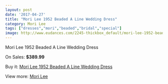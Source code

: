 ```yaml
---
layout: post
date: '2017-04-27'
title: "Mori Lee 1952 Beaded A Line Wedding Dress"
category: Mori Lee
tags: ["dresses","mori","beaded","bridal","special"]
image: http://www.eudances.com/2245-thickbox_default/mori-lee-1952-beaded-a-line-wedding-dress.jpg
---
```

Mori Lee 1952 Beaded A Line Wedding Dress

On Sales: **$389.99**
<a href="https://www.eudances.com/en/mori-lee/750-mori-lee-1952-beaded-a-line-wedding-dress.html"><amp-img layout="responsive" width="600" height="600" src="//www.eudances.com/2245-thickbox_default/mori-lee-1952-beaded-a-line-wedding-dress.jpg" alt="Mori Lee 1952 Beaded A Line Wedding Dress 0" /></a>
<a href="https://www.eudances.com/en/mori-lee/750-mori-lee-1952-beaded-a-line-wedding-dress.html"><amp-img layout="responsive" width="600" height="600" src="//www.eudances.com/2249-thickbox_default/mori-lee-1952-beaded-a-line-wedding-dress.jpg" alt="Mori Lee 1952 Beaded A Line Wedding Dress 1" /></a>
<a href="https://www.eudances.com/en/mori-lee/750-mori-lee-1952-beaded-a-line-wedding-dress.html"><amp-img layout="responsive" width="600" height="600" src="//www.eudances.com/2248-thickbox_default/mori-lee-1952-beaded-a-line-wedding-dress.jpg" alt="Mori Lee 1952 Beaded A Line Wedding Dress 2" /></a>
<a href="https://www.eudances.com/en/mori-lee/750-mori-lee-1952-beaded-a-line-wedding-dress.html"><amp-img layout="responsive" width="600" height="600" src="//www.eudances.com/2247-thickbox_default/mori-lee-1952-beaded-a-line-wedding-dress.jpg" alt="Mori Lee 1952 Beaded A Line Wedding Dress 3" /></a>
<a href="https://www.eudances.com/en/mori-lee/750-mori-lee-1952-beaded-a-line-wedding-dress.html"><amp-img layout="responsive" width="600" height="600" src="//www.eudances.com/2246-thickbox_default/mori-lee-1952-beaded-a-line-wedding-dress.jpg" alt="Mori Lee 1952 Beaded A Line Wedding Dress 4" /></a>

Buy it: [Mori Lee 1952 Beaded A Line Wedding Dress](https://www.eudances.com/en/mori-lee/750-mori-lee-1952-beaded-a-line-wedding-dress.html "Mori Lee 1952 Beaded A Line Wedding Dress")

View more: [Mori Lee](https://www.eudances.com/en/9-mori-lee "Mori Lee")